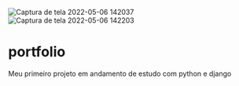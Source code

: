 ![Captura de tela 2022-05-06 142037](https://user-images.githubusercontent.com/103379057/167183569-69a472a0-39d4-4e47-b530-97ce680725b5.png)
![Captura de tela 2022-05-06 142203](https://user-images.githubusercontent.com/103379057/167183574-3ea587b3-792c-48c4-a860-a368b3cedf52.png)

# portfolio
Meu primeiro projeto em andamento de estudo com python e django
